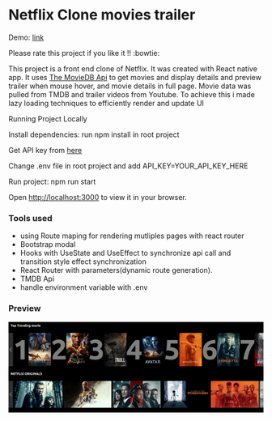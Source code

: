 # Netflix Clone movies trailer
Demo: [link](https://moviestrailer.surge.sh/)

Please rate this project if you like it !!  :bowtie:

This project is a front end clone of Netflix. 
It was created with React native app.
It uses [The MovieDB Api](https://www.themoviedb.org/documentation/api) 
to get  movies and display details and preview trailer when mouse hover, and movie details in full page.
Movie data was pulled from TMDB and trailer videos from Youtube. To achieve this i made lazy loading techniques to efficiently render and update UI

Running Project Locally

Install dependencies: run npm install in root project

Get API key from [here](https://www.themoviedb.org/documentation/api)

Change .env file in root project and add API_KEY=YOUR_API_KEY_HERE

Run project: npm run start

Open [http://localhost:3000](http://localhost:3000) to view it in your browser.

### Tools used
 - using Route maping for rendering mutliples pages with react router
 - Bootstrap modal
 - Hooks with UseState and UseEffect to synchronize api call and transition style effect synchronization
 - React Router with parameters(dynamic route generation).
 - TMDB Api 
 - handle environment variable with .env
 
### Preview

  
![](./src/assets/demo.gif?raw=true)
